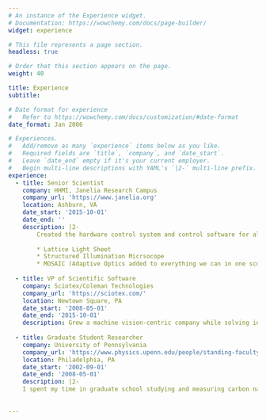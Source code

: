 ```yaml
---
# An instance of the Experience widget.
# Documentation: https://wowchemy.com/docs/page-builder/
widget: experience

# This file represents a page section.
headless: true

# Order that this section appears on the page.
weight: 40

title: Experience
subtitle:

# Date format for experience
#   Refer to https://wowchemy.com/docs/customization/#date-format
date_format: Jan 2006

# Experiences.
#   Add/remove as many `experience` items below as you like.
#   Required fields are `title`, `company`, and `date_start`.
#   Leave `date_end` empty if it's your current employer.
#   Begin multi-line descriptions with YAML's `|2-` multi-line prefix.
experience:
  - title: Senior Scientist
    company: HHMI, Janelia Research Campus
    company_url: 'https://www.janelia.org'
    location: Ashburn, VA
    date_start: '2015-10-01'
    date_end: ''
    description: |2-
        Created the hardware control system and control software for all microscopes
        
        * Lattice Light Sheet
        * Structured Illumination Micrsocope
        * MOSAIC (Adaptive Optics added to everything we can in one scope)
        
  - title: VP of Scientific Software
    company: Sciotex/Coleman Technologies
    company_url: 'https://sciotex.com/'
    location: Newtown Square, PA
    date_start: '2008-05-01'
    date_end: '2015-10-01'
    description: Grew a machine vision-centric company while solving industrial part-inspection tasks and scientific research automation challenges.
    
  - title: Graduate Student Researcher
    company: University of Pennsylvania
    company_url: 'https://www.physics.upenn.edu/people/standing-faculty/jay-kikkawa'
    location: Philadelphia, PA
    date_start: '2002-09-01'
    date_end: '2008-05-01'
    description: |2-
    I spent my time in graduate school studying and measuring carbon nanotubes. I made many optical, electrical, and thermal measurements, with some electron microscopy and magnetic measurements along for the ride too.  Measurements requiring multi-day averaging and mapping of large parameter space required heavy experimental automation. I learned and loved to build control algorithms for collecting and analyzing these data automatically, and brought that over to a multi-user facility.  I also enjoyed exploring my way through the city, while my experiments continued toiling throughout the night.
    
    
---
```

